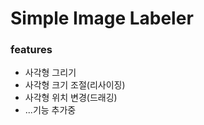 # Simple Image Labeler

<h3>features</h3>
<ul>
  <li>사각형 그리기</li>
  <li>사각형 크기 조절(리사이징)</li>
  <li>사각형 위치 변경(드래깅)</li>
  <li>...기능 추가중</li>
</ul>

